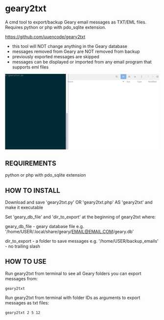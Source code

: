 # geary2txt

A cmd tool to export/backup Geary email messages as TXT/EML files. Requires python or php with pdo_sqlite extension.

https://github.com/uuencode/geary2txt

- this tool will NOT change anything in the Geary database
- messages removed from Geary are NOT removed from backup
- previously exported messages are skipped
- messages can be displayed or imported from any email program that supports eml files

![Alt text](/geary2txt.gif "void")

## REQUIREMENTS

python or php with pdo_sqlite extension

## HOW TO INSTALL

Download and save 'geary2txt.py' OR 'geary2txt.php' AS 'geary2txt' and make it executable

Set 'geary_db_file' and 'dir_to_export' at the beginning of geary2txt where:

geary_db_file - geary database file e.g. '/home/USER/.local/share/geary/EMAIL@EMAIL.COM/geary.db'

dir_to_export - a folder to save messages e.g. '/home/USER/backup_emails' - no trailing slash

## HOW TO USE

Run geary2txt from terminal to see all Geary folders you can export messages from:

`geary2txt`

Run geary2txt from terminal with folder IDs as arguments to export messages as txt files:

`geary2txt 2 5 12`
